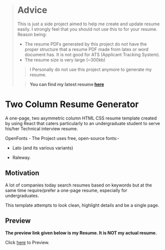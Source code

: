 > # Advice
> This is just a side project aimed to help me create and update resume easily. I strongly feel that you should not use this to for your resume. Reason being:
> - The resume PDFs generated by this project do not have the proper structure that a resume PDF made from latex or word document has. It is not good for ATS (Applicant Tracking System). 
> - The resume size is very large (~300kb)
> 
> >I Personally do not use this project anymore to generate my resume.
>
> >**You can find my latest resume [here](https://drive.google.com/file/d/14BKMxQ277dnKywP4mT9k34mOr-eWqnZI/view?usp=sharing)**

# Two Column Resume Generator

A one-page, two asymmetric column HTML CSS resume template created by using React that caters particularly to an undergraduate student to serve his/her Technical interview resume.

OpenFonts - The Project uses free, open-source fonts:-

- Lato (and its various variants)

- Raleway.

## Motivation

A lot of companies today search resumes based on keywords but at the same time require/prefer a one-page resume, especially for undergraduates.

This template attempts to look clean, highlight details and be a single page.

## Preview

**The preview link given below is my Resume. It is NOT my actual resume.**

Click [here](https://ashuvssut.github.io/resume-generator/) to Preview.
